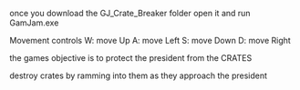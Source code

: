 once you download the GJ_Crate_Breaker folder open it and run GamJam.exe

Movement controls
W: move Up
A: move Left
S: move Down
D: move Right

the games objective is to protect the president from the CRATES

destroy crates by ramming into them as they approach the president
